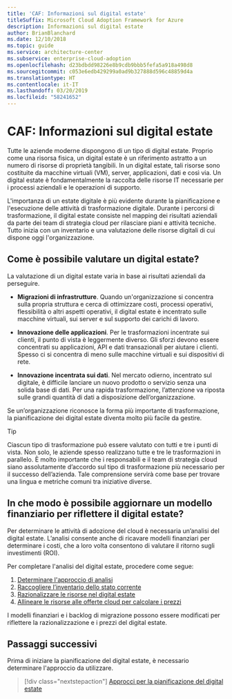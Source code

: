 ```yaml
---
title: 'CAF: Informazioni sul digital estate'
titleSuffix: Microsoft Cloud Adoption Framework for Azure
description: Informazioni sul digital estate
author: BrianBlanchard
ms.date: 12/10/2018
ms.topic: guide
ms.service: architecture-center
ms.subservice: enterprise-cloud-adoption
ms.openlocfilehash: d23bdbdd98226e8b9cdb9bbb5fefa5a918a498d8
ms.sourcegitcommit: c053e6edb429299a0ad9b327888d596c48859d4a
ms.translationtype: HT
ms.contentlocale: it-IT
ms.lasthandoff: 03/20/2019
ms.locfileid: "58241652"
---
```

<!-- markdownlint-disable MD026 -->

# <a name="caf-what-is-a-digital-estate"></a>CAF: Informazioni sul digital estate

Tutte le aziende moderne dispongono di un tipo di digital estate. Proprio come una risorsa fisica, un digital estate è un riferimento astratto a un numero di risorse di proprietà tangibili. In un digital estate, tali risorse sono costituite da macchine virtuali (VM), server, applicazioni, dati e così via. Un digital estate è fondamentalmente la raccolta delle risorse IT necessarie per i processi aziendali e le operazioni di supporto.

L'importanza di un estate digitale è più evidente durante la pianificazione e l'esecuzione delle attività di trasformazione digitale. Durante i percorsi di trasformazione, il digital estate consiste nel mapping dei risultati aziendali da parte dei team di strategia cloud per rilasciare piani e attività tecniche. Tutto inizia con un inventario e una valutazione delle risorse digitali di cui dispone oggi l'organizzazione.

## <a name="how-can-a-digital-estate-be-measured"></a>Come è possibile valutare un digital estate?

La valutazione di un digital estate varia in base ai risultati aziendali da perseguire.

- **Migrazioni di infrastrutture**. Quando un'organizzazione si concentra sulla propria struttura e cerca di ottimizzare costi, processi operativi, flessibilità o altri aspetti operativi, il digital estate è incentrato sulle macchine virtuali, sui server e sul supporto dei carichi di lavoro.

- **Innovazione delle applicazioni**. Per le trasformazioni incentrate sui clienti, il punto di vista è leggermente diverso. Gli sforzi devono essere concentrati su applicazioni, API e dati transazionali per aiutare i clienti. Spesso ci si concentra di meno sulle macchine virtuali e sui dispositivi di rete.

- **Innovazione incentrata sui dati**. Nel mercato odierno, incentrato sul digitale, è difficile lanciare un nuovo prodotto o servizio senza una solida base di dati. Per una rapida trasformazione, l’attenzione va riposta sulle grandi quantità di dati a disposizione dell’organizzazione.

Se un’organizzazione riconosce la forma più importante di trasformazione, la pianificazione dei digital estate diventa molto più facile da gestire.

> [!TIP]
> Ciascun tipo di trasformazione può essere valutato con tutti e tre i punti di vista. Non solo, le aziende spesso realizzano tutte e tre le trasformazioni in parallelo. È molto importante che i responsabili e il team di strategia cloud siano assolutamente d’accordo sul tipo di trasformazione più necessario per il successo dell’azienda. Tale comprensione servirà come base per trovare una lingua e metriche comuni tra iniziative diverse.

## <a name="how-can-a-financial-model-be-updated-to-reflect-the-digital-estate"></a>In che modo è possibile aggiornare un modello finanziario per riflettere il digital estate?

Per determinare le attività di adozione del cloud è necessaria un’analisi del digital estate. L’analisi consente anche di ricavare modelli finanziari per determinare i costi, che a loro volta consentono di valutare il ritorno sugli investimenti (ROI).

Per completare l'analisi del digital estate, procedere come segue:

1. [Determinare l'approccio di analisi](approach.md)
1. [Raccogliere l’inventario dello stato corrente](inventory.md)
1. [Razionalizzare le risorse nel digital estate](rationalize.md)
1. [Allineare le risorse alle offerte cloud per calcolare i prezzi](calculate.md)

I modelli finanziari e i backlog di migrazione possono essere modificati per riflettere la razionalizzazione e i prezzi del digital estate.

## <a name="next-steps"></a>Passaggi successivi

Prima di iniziare la pianificazione del digital estate, è necessario determinare l'approccio da utilizzare.

> [!div class="nextstepaction"]
> [Approcci per la pianificazione del digital estate](approach.md)